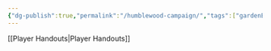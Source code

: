 ```yaml
---
{"dg-publish":true,"permalink":"/humblewood-campaign/","tags":["gardenEntry"],"noteIcon":""}
---
```


[[Player Handouts\|Player Handouts]]

